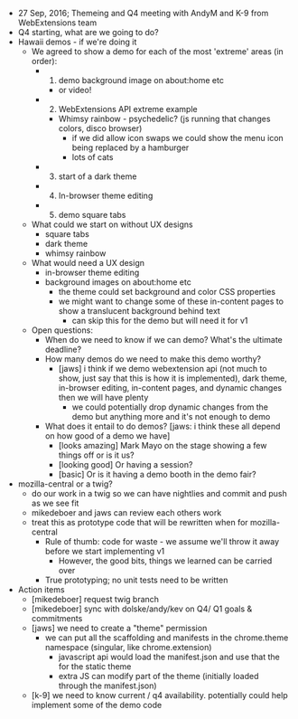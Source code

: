 * 27 Sep, 2016; Themeing and Q4 meeting with AndyM and K-9 from WebExtensions team
* Q4 starting, what are we going to do?
* Hawaii demos - if we're doing it
  * We agreed to show a demo for each of the most 'extreme' areas (in order):
    * 1. demo background image on about:home etc
      * or video!
    * 2. WebExtensions API extreme example
      * Whimsy rainbow - psychedelic? (js running that changes colors, disco browser)
        * if we did allow icon swaps we could show the menu icon being replaced by a hamburger
        * lots of cats
    * 3. start of a dark theme
    * 4. In-browser theme editing
    * 5. demo square tabs
  * What could we start on without UX designs
    * square tabs
    * dark theme
    * whimsy rainbow
  * What would need a UX design
    * in-browser theme editing
    * background images on about:home etc
      * the theme could set background and color CSS properties
      * we might want to change some of these in-content pages to show a translucent background behind text
        * can skip this for the demo but will need it for v1
  * Open questions:
    * When do we need to know if we can demo? What's the ultimate deadline?
    * How many demos do we need to make this demo worthy?
      * [jaws] i think if we demo webextension api (not much to show, just say that this is how it is implemented), dark theme, in-browser editing, in-content pages, and dynamic changes then we will have plenty
        *  we could potentially drop dynamic changes from the demo but anything more and it's not enough to demo
    * What does it entail to do demos? [jaws: i think these all depend on how good of a demo we have]
      * [looks amazing] Mark Mayo on the stage showing a few things off or is it us?
      * [looking good] Or having a session?
      * [basic] Or is it having a demo booth in the demo fair?
* mozilla-central or a twig?
  * do our work in a twig so we can have nightlies and commit and push as we see fit
  * mikedeboer and jaws can review each others work
  * treat this as prototype code that will be rewritten when for mozilla-central
    * Rule of thumb: code for waste - we assume we'll throw it away before we start implementing v1
      * However, the good bits, things we learned can be carried over
    * True prototyping; no unit tests need to be written
* Action items
  * [mikedeboer] request twig branch
  * [mikedeboer] sync with dolske/andy/kev on Q4/ Q1 goals & commitments
  * [jaws] we need to create a "theme" permission
    * we can put all the scaffolding and manifests in the chrome.theme namespace (singular, like chrome.extension)
      * javascript api would load the manifest.json and use that the for the static theme
      * extra JS can modify part of the theme (initially loaded through the manifest.json)
  * [k-9] we need to know current / q4 availability. potentially could help implement some of the demo code

